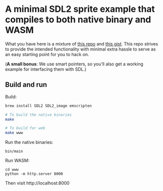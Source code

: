 # A minimal SDL2 sprite example that compiles to both native binary and WASM

What you have here is a mixture of [this
repo](https://github.com/redblobgames/helloworld-sdl2-opengl-emscripten) and
[this gist](https://gist.github.com/armornick/3434362). This repo strives to
provide the intended functionality with minimal extra hassle to serve as an easy
starting point for you to hack on.

(**A small bonus**: We use smart pointers, so you'll also get a working example
for interfacing them with SDL.)

## Build and run

Build:
```bash
brew install SDL2 SDL2_image emscripten

# To build the native binaries
make

# To build for web
make www
```

Run the native binaries:
```
bin/main
```

Run WASM:
```
cd www
python -m http.server 8000
```
Then visit http://localhost:8000
